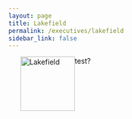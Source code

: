 ```yaml
---
layout: page
title: Lakefield
permalink: /executives/lakefield
sidebar_link: false
---
```


<ul>
  <img style="float: left;" src="https://crafatar.com/renders/head/77ca708d0717449bae691c503296e133?&amp;overlay" alt="Lakefield" width="108">
  <p>test?</p>
</ul>
